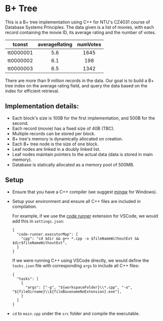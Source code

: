 # B+ Tree

This is a B+ tree implementation using C++ for NTU's CZ4031 course of Database Systems Principles. The data given is a list of movies, with each record containing the movie ID, its average rating and the number of votes.

|  tconst   | averageRating | numVotes |
| :-------: | :-----------: | :------: |
| tt0000001 |      5.6      |   1645   |
| tt0000002 |      6.1      |   198    |
| tt0000003 |      6.5      |   1342   |

There are more than 9 million records in the data. Our goal is to build a B+ tree index on the average rating field, and query the data based on the index for efficient retrieval.

## Implementation details:

- Each block's size is 100B for the first implementation, and 500B for the second.
- Each record (movie) has a fixed size of 40B (TBC).
- Multiple records can be stored per block.
- B+ tree's memory is dynamically allocated on creation.
- Each B+ tree node is the size of one block.
- Leaf nodes are linked in a doubly linked list.
- Leaf nodes maintain pointers to the actual data (data is stored in main memory).
- Database is statically allocated as a memory pool of 500MB.

## Setup

- Ensure that you have a C++ compiler (we suggest [mingw](https://sourceforge.net/projects/mingw-w64/) for Windows).
- Setup your environment and ensure all C++ files are included in compilation.

  For example, if we use the [code runner](https://marketplace.visualstudio.com/items?itemName=formulahendry.code-runner) extension for VSCode, we would add this in `settings.json`:

  ```
  {
    "code-runner.executorMap": {
      "cpp": "cd $dir && g++ *.cpp -o $fileNameWithoutExt && $dir$fileNameWithoutExt",
    }
  }
  ```

  If we were running C++ using VSCode directly, we would define the `tasks.json` file with corresponding `args` to include all C++ files:

  ```
  {
    "tasks": [
      {
        "args": ["-g", "${workspaceFolder}\\*.cpp", "-o", "${fileDirname}\\${fileBasenameNoExtension}.exe"],
      }
    ]
  }
  ```

- `cd` to `main.cpp` under the `src` folder and compile the executable.
